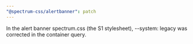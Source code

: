 ```yaml
---
"@spectrum-css/alertbanner": patch
---
```


In the alert banner spectrum.css (the S1 stylesheet), --system: legacy was corrected in the container query.
